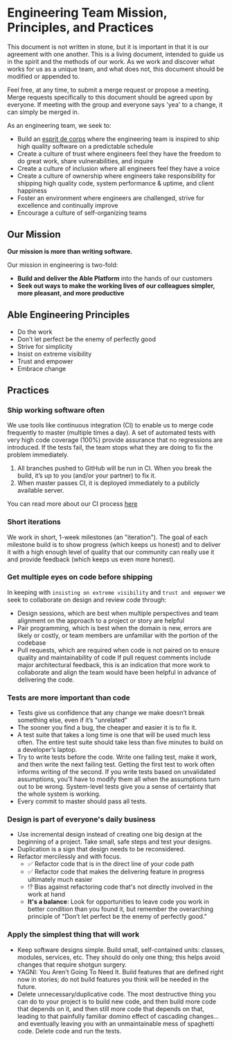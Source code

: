# Engineering Team Mission, Principles, and Practices

This document is not written in stone, but it is important in that it is our
agreement with one another. This is a living document, intended to guide us in
the spirit and the methods of our work. As we work and discover what works for
us as a unique team, and what does not, this document should be modified or
appended to.  

Feel free, at any time, to submit a merge request or propose a meeting. Merge
requests specifically to this document should be agreed upon by everyone. If
meeting with the group and everyone says 'yea' to a change, it can simply be merged in.

As an engineering team, we seek to:

- Build an [esprit de corps](https://www.dictionary.com/browse/esprit-de-corps) where the engineering team is inspired to ship high quality software on a predictable schedule
- Create a culture of trust where engineers feel they have the freedom to do great work, share vulnerabilities, and inquire
- Create a culture of inclusion where all engineers feel they have a voice
- Create a culture of ownership where engineers take responsibility for shipping high quality code, system performance & uptime, and client happiness
- Foster an environment where engineers are challenged, strive for excellence and continually improve
- Encourage a culture of self-organizing teams

## Our Mission
__Our mission is more than writing software.__

Our mission in engineering is two-fold:

* **Build and deliver the Able Platform** into the hands of our customers
* **Seek out ways to make the working lives of our colleagues simpler, more pleasant, and more productive**

## Able Engineering Principles
- Do the work
- Don’t let perfect be the enemy of perfectly good
- Strive for simplicity
- Insist on extreme visibility
- Trust and empower
- Embrace change

## Practices
### Ship working software often

We use tools like continuous integration (CI) to enable us to merge code frequently to master (multiple times a day). A set of automated tests with very high code coverage (100%) provide assurance that no regressions are introduced. If the tests fail, the team stops what they are doing to fix the problem immediately.

1. All branches pushed to GitHub will be run in CI. When you break the build, it’s up to you (and/or your partner) to fix it.
2. When master passes CI, it is deployed immediately to a publicly available server.

You can read more about our CI process [here](https://docs.google.com/document/d/1m-u-6LRPjPisBuESP0rkIxJrNiMObovvsRbszwsdNLc/edit)

### Short iterations
We work in short, 1-week milestones (an "iteration"). The goal of each milestone build is to show progress (which keeps us honest) and to deliver it with a high enough level of quality that our community can really use it and provide feedback (which keeps us even more honest).

### Get multiple eyes on code before shipping
In keeping with `insisting on extreme visibility` and `trust and empower` we seek to collaborate on design and review code through:
- Design sessions, which are best when multiple perspectives and team alignment on the approach to a project or story are helpful
- Pair programming, which is best when the domain is new, errors are likely or costly, or team members are unfamiliar with the portion of the codebase
- Pull requests, which are required when code is not paired on to ensure quality and maintainability of code
If pull request comments include major architectural feedback, this is an indication that more work to collaborate and align the team would have been helpful in advance of delivering the code.

### Tests are more important than code
- Tests give us confidence that any change we make doesn’t break something else, even if it’s "unrelated"
- The sooner you find a bug, the cheaper and easier it is to fix it.
- A test suite that takes a long time is one that will be used much less often. The entire test suite should take less than five minutes to build on a developer’s laptop.
- Try to write tests before the code. Write one failing test, make it work, and then write the next failing test. Getting the first test to work often informs writing of the second. If you write tests based on unvalidated assumptions, you’ll have to modify them all when the assumptions turn out to be wrong. System-level tests give you a sense of certainty that the whole system is working.
- Every commit to master should pass all tests.

### Design is part of everyone's daily business
- Use incremental design instead of creating one big design at the beginning of a project. Take small, safe steps and test your designs.
- Duplication is a sign that design needs to be reconsidered.
- Refactor mercilessly and with focus.
  - :white_check_mark: Refactor code that is in the direct line of your code path
  - :white_check_mark: Refactor code that makes the delivering feature in progress ultimately much easier
  - :interrobang: Bias against refactoring code that's not directly involved in the work at hand
  - **It's a balance**: Look for opportunities to leave code you work in better condition than you found it, but remember the overarching principle of "Don’t let perfect be the enemy of perfectly good."

### Apply the simplest thing that will work
- Keep software designs simple. Build small, self-contained units: classes, modules, services, etc. They should do only one thing; this helps avoid changes that require shotgun surgery.
- YAGNI: You Aren’t Going To Need It. Build features that are defined right now in stories; do not build features you think will be needed in the future.
- Delete unnecessary/duplicative code. The most destructive thing you can do to your project is to build new code, and then build more code that depends on it, and then still more code that depends on that, leading to that painfully familiar domino effect of cascading changes... and eventually leaving you with an unmaintainable mess of spaghetti code. Delete code and run the tests.
